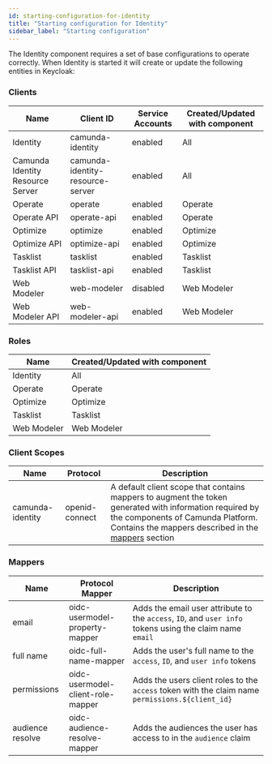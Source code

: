 ```yaml
---
id: starting-configuration-for-identity
title: "Starting configuration for Identity"
sidebar_label: "Starting configuration"
---
```


The Identity component requires a set of base configurations to operate correctly. When Identity is started it will
create or update the following entities in Keycloak:

### Clients

| Name                             | Client ID                        | Service Accounts | Created/Updated with component |
| -------------------------------- | -------------------------------- | ---------------- | ------------------------------ |
| Identity                         | camunda-identity                 | enabled          | All                            |
| Camunda Identity Resource Server | camunda-identity-resource-server | enabled          | All                            |
| Operate                          | operate                          | enabled          | Operate                        |
| Operate API                      | operate-api                      | enabled          | Operate                        |
| Optimize                         | optimize                         | enabled          | Optimize                       |
| Optimize API                     | optimize-api                     | enabled          | Optimize                       |
| Tasklist                         | tasklist                         | enabled          | Tasklist                       |
| Tasklist API                     | tasklist-api                     | enabled          | Tasklist                       |
| Web Modeler                      | web-modeler                      | disabled         | Web Modeler                    |
| Web Modeler API                  | web-modeler-api                  | enabled          | Web Modeler                    |

### Roles

| Name        | Created/Updated with component |
| ----------- | ------------------------------ |
| Identity    | All                            |
| Operate     | Operate                        |
| Optimize    | Optimize                       |
| Tasklist    | Tasklist                       |
| Web Modeler | Web Modeler                    |

### Client Scopes

| Name             | Protocol       | Description                                                                                                                                                                                                    |
| ---------------- | -------------- | -------------------------------------------------------------------------------------------------------------------------------------------------------------------------------------------------------------- |
| camunda-identity | openid-connect | A default client scope that contains mappers to augment the token generated with information required by the components of Camunda Platform. Contains the mappers described in the [mappers](#mappers) section |

### Mappers

| Name             | Protocol Mapper                   | Description                                                                                              |
| ---------------- | --------------------------------- | -------------------------------------------------------------------------------------------------------- |
| email            | oidc-usermodel-property-mapper    | Adds the email user attribute to the `access`, `ID`, and `user info` tokens using the claim name `email` |
| full name        | oidc-full-name-mapper             | Adds the user's full name to the `access`, `ID`, and `user info` tokens                                  |
| permissions      | oidc-usermodel-client-role-mapper | Adds the users client roles to the `access` token with the claim name `permissions.${client_id}`         |
| audience resolve | oidc-audience-resolve-mapper      | Adds the audiences the user has access to in the `audience` claim                                        |

